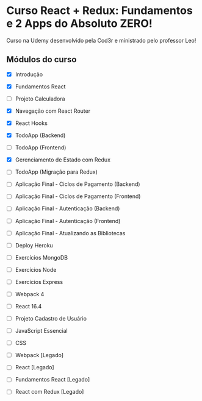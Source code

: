 # Curso React + Redux: Fundamentos e 2 Apps do Absoluto ZERO!

Curso na Udemy desenvolvido pela Cod3r e ministrado pelo professor Leo! 

## Módulos do curso
- [x] Introdução
- [x] Fundamentos React
- [ ] Projeto Calculadora
- [x] Navegação com React Router
- [x] React Hooks
- [x] TodoApp (Backend) 
- [ ] TodoApp (Frontend) 
- [x] Gerenciamento de Estado com Redux
- [ ] TodoApp (Migração para Redux)
- [ ] Aplicação Final - Ciclos de Pagamento (Backend)
- [ ] Aplicação Final - Ciclos de Pagamento (Frontend)
- [ ] Aplicação Final - Autenticação (Backend)
- [ ] Aplicação Final - Autenticação (Frontend)
- [ ] Aplicação Final - Atualizando as Bibliotecas
- [ ] Deploy Heroku
- [ ] Exercícios MongoDB
- [ ] Exercícios Node
- [ ] Exercícios Express
- [ ] Webpack 4
- [ ] React 16.4
- [ ] Projeto Cadastro de Usuário
- [ ] JavaScript Essencial
- [ ] CSS
- [ ] Webpack [Legado]
- [ ] React [Legado]
- [ ] Fundamentos React [Legado]
- [ ] React com Redux [Legado]

